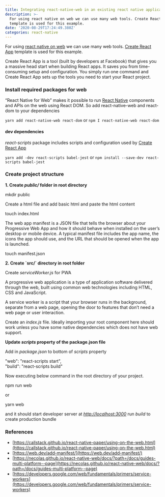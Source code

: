```yaml
---
title: Integrating react-native-web in an existing react native application
description: >-
  For using react native on web we can use many web tools. Create React App
  template is used for this example.
date: '2020-08-29T17:24:49.380Z'
categories: react-native
---
```


For using [react native on web](https://github.com/necolas/react-native-web) we can use many web tools. [Create React App](https://github.com/facebook/create-react-app) template is used for this example.

Create React App is a tool (built by developers at Facebook) that gives you a massive head start when building React apps. It saves you from time-consuming setup and configuration. You simply run one command and Create React App sets up the tools you need to start your React project.

### Install required packages for web

“React Native for Web” makes it possible to run [React Native](https://facebook.github.io/react-native/) components and APIs on the web using React DOM. So add react-native-web and react-dom to your dependencies

`yarn add react-native-web react-dom` or `npm I react-native-web react-dom`

#### dev dependencies

_react-scripts_ package includes scripts and configuration used by [Create React App](https://github.com/facebook/create-react-app)

`yarn add -dev react-scripts babel-jest` or `npm install --save-dev react-scripts babel-jest`

### Create project structure

**1\. Create _public/_ folder in root directory**

mkdir public

Create a html file and add basic html and paste the html content

touch index.html

The web app manifest is a JSON file that tells the browser about your Progressive Web App and how it should behave when installed on the user’s desktop or mobile device. A typical manifest file includes the app name, the icons the app should use, and the URL that should be opened when the app is launched.

touch manifest.json

**2\. Create \`src/\` directory in root folder**

Create _serviceWorker.js_ for PWA

A progressive web application is a type of application software delivered through the web, built using common web technologies including HTML, CSS and JavaScript.

A service worker is a script that your browser runs in the background, separate from a web page, opening the door to features that don’t need a web page or user interaction.

Create an _index.js_ file. Ideally importing your root component here should work unless you have some native dependencies which does not have web support.

**Update _scripts_ property of the package.json file**

Add in _package.json_ to bottom of _scripts_ property

"web": "react-scripts start",  
"build": "react-scripts build"

Now executing below command in the root directory of your project.

npm run web

or

yarn web

and it should start developer server at [_http://localhost:3000_](http://localhost:3000) run _build_ to create production bundle

### References

*   [https://callstack.github.io/react-native-paper/using-on-the-web.html](https://callstack.github.io/react-native-paper/using-on-the-web.html)
*   [https://web.dev/add-manifest/](https://web.dev/add-manifest/)
*   [https://necolas.github.io/react-native-web/docs/?path=/docs/guides-multi-platform--page](https://necolas.github.io/react-native-web/docs/?path=/docs/guides-multi-platform--page)
*   [https://developers.google.com/web/fundamentals/primers/service-workers](https://developers.google.com/web/fundamentals/primers/service-workers)